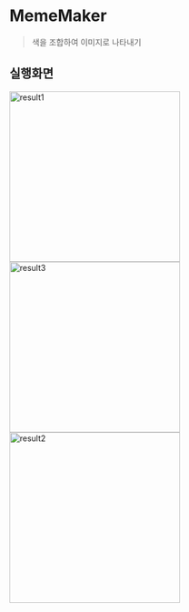 # MemeMaker
> 색을 조합하여 이미지로 나타내기

## 실행화면
<img width="300" alt="result1" src="https://user-images.githubusercontent.com/45346786/103493146-f47cf400-4e72-11eb-9284-4b1fd9203218.png">
<img width="300" alt="result3" src="https://user-images.githubusercontent.com/45346786/103493160-fd6dc580-4e72-11eb-9a29-0b46080e8637.png">
<img width="300" alt="result2" src="https://user-images.githubusercontent.com/45346786/103493155-fb0b6b80-4e72-11eb-805b-73673d4aaa27.png">

